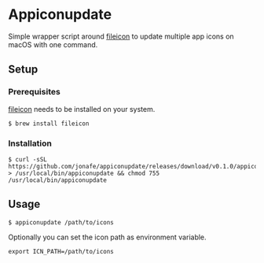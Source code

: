 # Appiconupdate

Simple wrapper script around [fileicon](https://github.com/mklement0/fileicon) to update multiple app icons on macOS with one command.

## Setup

### Prerequisites
[fileicon](https://github.com/mklement0/fileicon) needs to be installed on your system.

```shell
$ brew install fileicon
```

### Installation
```shell
$ curl -sSL https://github.com/jonafe/appiconupdate/releases/download/v0.1.0/appiconupdate.sh > /usr/local/bin/appiconupdate && chmod 755 /usr/local/bin/appiconupdate
```

## Usage
```shell
$ appiconupdate /path/to/icons
```

Optionally you can set the icon path as environment variable.
```shell
export ICN_PATH=/path/to/icons
```